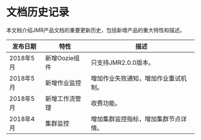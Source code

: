 # 文档历史记录

本文档介绍JMR产品文档的重要更新历史，包括新增产品的重大特性和描述。

|发布日期|特性|描述|
|-|-|-|
|2018年5月|新增Oozie组件|只支持JMR2.0.0版本。|
|2018年5月|新增作业监控|增加作业失败通知，增加作业重试机制。|
|2018年5月|新增工作流管理|收费功能。|
|2018年4月|集群监控|增加集群监控指标，增加集群节点详情。|
